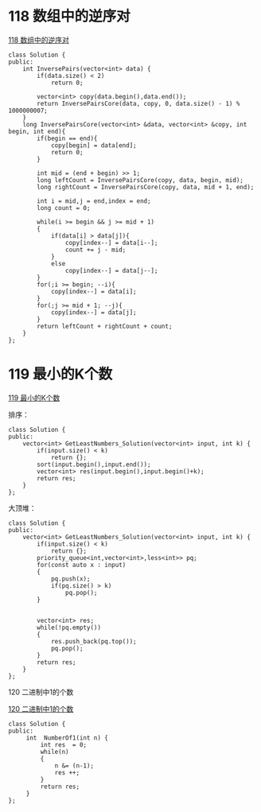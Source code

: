 # 118 数组中的逆序对

[118 数组中的逆序对](https://www.nowcoder.com/practice/96bd6684e04a44eb80e6a68efc0ec6c5?tpId=190&&tqId=35588&rp=1&ru=/ta/job-code-high-rd&qru=/ta/job-code-high-rd/question-ranking)

```
class Solution {
public:
    int InversePairs(vector<int> data) {
        if(data.size() < 2)
            return 0;
 
        vector<int> copy(data.begin(),data.end());
        return InversePairsCore(data, copy, 0, data.size() - 1) % 1000000007;
    }
    long InversePairsCore(vector<int> &data, vector<int> &copy, int begin, int end){
        if(begin == end){
            copy[begin] = data[end];
            return 0;
        }
  
        int mid = (end + begin) >> 1;
        long leftCount = InversePairsCore(copy, data, begin, mid);
        long rightCount = InversePairsCore(copy, data, mid + 1, end);
        
        int i = mid,j = end,index = end; 
        long count = 0;
        
        while(i >= begin && j >= mid + 1)
		{
            if(data[i] > data[j]){
                copy[index--] = data[i--];
                count += j - mid;
            }
            else
                copy[index--] = data[j--];
        }
        for(;i >= begin; --i){
            copy[index--] = data[i];
        }
        for(;j >= mid + 1; --j){
            copy[index--] = data[j];
        }
        return leftCount + rightCount + count;
    }
};
```

# 119 最小的K个数

[119 最小的K个数](https://www.nowcoder.com/ta/job-code-high-rd)

排序：

```
class Solution {
public:
    vector<int> GetLeastNumbers_Solution(vector<int> input, int k) {
        if(input.size() < k)
			return {};
		sort(input.begin(),input.end());
		vector<int> res(input.begin(),input.begin()+k);
		return res;
    }
};
```

大顶堆：

```
class Solution {
public:
    vector<int> GetLeastNumbers_Solution(vector<int> input, int k) {
		if(input.size() < k)
			return {};
        priority_queue<int,vector<int>,less<int>> pq;
		for(const auto x : input)
		{
			pq.push(x);
			if(pq.size() > k)
				pq.pop();
		}
		
		
		vector<int> res;
		while(!pq.empty())
		{
			res.push_back(pq.top());
			pq.pop();
		}	
		return res;
    }
};
```

120 二进制中1的个数

[120 二进制中1的个数](https://www.nowcoder.com/practice/8ee967e43c2c4ec193b040ea7fbb10b8?tpId=190&&tqId=35981&rp=1&ru=/ta/job-code-high-rd&qru=/ta/job-code-high-rd/question-ranking)

```
class Solution {
public:
     int  NumberOf1(int n) {
         int res  = 0;
         while(n)
         {
             n &= (n-1);
             res ++;
         }             
         return res;
     }
};
```

